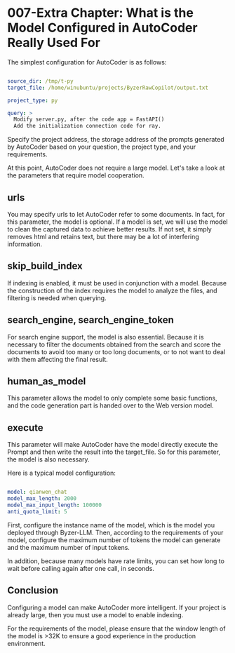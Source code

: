 # 007-Extra Chapter: What is the Model Configured in AutoCoder Really Used For

The simplest configuration for AutoCoder is as follows:

```yml

source_dir: /tmp/t-py
target_file: /home/winubuntu/projects/ByzerRawCopilot/output.txt 

project_type: py

query: >
  Modify server.py, after the code app = FastAPI()
  Add the initialization connection code for ray.
```

Specify the project address, the storage address of the prompts generated by AutoCoder based on your question, the project type, and your requirements.

At this point, AutoCoder does not require a large model. Let's take a look at the parameters that require model cooperation.

## urls

You may specify urls to let AutoCoder refer to some documents. In fact, for this parameter, the model is optional. If a model is set, we will use the model to clean the captured data to achieve better results. If not set, it simply removes html and retains text, but there may be a lot of interfering information.

## skip_build_index

If indexing is enabled, it must be used in conjunction with a model. Because the construction of the index requires the model to analyze the files, and filtering is needed when querying.

## search_engine, search_engine_token

For search engine support, the model is also essential. Because it is necessary to filter the documents obtained from the search and score the documents to avoid too many or too long documents, or to not want to deal with them affecting the final result.

## human_as_model

This parameter allows the model to only complete some basic functions, and the code generation part is handed over to the Web version model.

## execute

This parameter will make AutoCoder have the model directly execute the Prompt and then write the result into the target_file. So for this parameter, the model is also necessary.

Here is a typical model configuration:

```yml

model: qianwen_chat
model_max_length: 2000
model_max_input_length: 100000
anti_quota_limit: 5
```

First, configure the instance name of the model, which is the model you deployed through Byzer-LLM. Then, according to the requirements of your model, configure the maximum number of tokens the model can generate and the maximum number of input tokens.

In addition, because many models have rate limits, you can set how long to wait before calling again after one call, in seconds.

## Conclusion

Configuring a model can make AutoCoder more intelligent. If your project is already large, then you must use a model to enable indexing.

For the requirements of the model, please ensure that the window length of the model is >32K to ensure a good experience in the production environment.